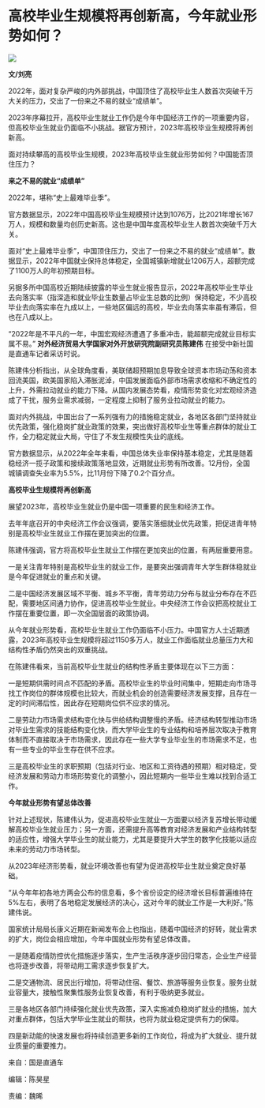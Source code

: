 # 高校毕业生规模将再创新高，今年就业形势如何？

![](https://inews.gtimg.com/news_bt/Owm2Eota9TsD6yQHSJa8HMrHnBA_D0BfqFW0Riy56giJ4AA/1000)

**文/刘亮**

2022年，面对复杂严峻的内外部挑战，中国顶住了高校毕业生人数首次突破千万大关的压力，交出了一份来之不易的就业“成绩单”。

2023年序幕拉开，高校毕业生就业工作仍是今年中国经济工作的一项重要内容，但高校毕业生就业仍面临不小挑战。据官方预计，2023年高校毕业生规模将再创新高。

面对持续攀高的高校毕业生规模，2023年高校毕业生就业形势如何？中国能否顶住压力？

**来之不易的就业“成绩单”**

2022年，堪称“史上最难毕业季”。

官方数据显示，2022年中国高校毕业生规模预计达到1076万，比2021年增长167万人，规模和数量均创历史新高。这也是中国年度高校毕业生人数首次突破千万大关。

面对“史上最难毕业季”，中国顶住压力，交出了一份来之不易的就业“成绩单”。数据显示，2022年中国就业保持总体稳定，全国城镇新增就业1206万人，超额完成了1100万人的年初预期目标。

另据多所中国高校近期陆续披露的毕业生就业报告显示，2022年高校毕业生毕业去向落实率（指深造和就业毕业生数量占毕业生总数的比例）保持稳定，不少高校毕业去向落实率在九成以上，一些地区偏远的高校，毕业去向落实率虽有滞后，但也在八成以上。

“2022年是不平凡的一年，中国宏观经济遭遇了多重冲击，能超额完成就业目标实属不易。” **对外经济贸易大学国家对外开放研究院副研究员陈建伟**
在接受中新社国是直通车记者采访时说。

陈建伟分析指出，从全球角度看，美联储超预期加息导致全球资本市场动荡和资本回流美国，欧美国家陷入滞胀泥淖，中国发展面临外部市场需求收缩和不确定性的上升，外需拉动就业的能力下降。从国内发展态势看，疫情形势变化对宏观经济造成了干扰，服务业需求减弱，一定程度上抑制了服务业拉动就业的能力。

面对内外挑战，中国出台了一系列强有力的措施稳定就业，各地区各部门坚持就业优先政策，强化稳岗扩就业政策的效果，突出做好高校毕业生等重点群体的就业工作，全力稳定就业大局，守住了不发生规模性失业的底线。

官方数据显示，从2022年全年来看，中国总体失业率保持基本稳定，尤其是随着稳经济一揽子政策和接续政策落地显效，近期就业形势有所改善。12月份，全国城镇调查失业率为5.5%，比11月份下降了0.2个百分点。

**高校毕业生规模将再创新高**

展望2023年，高校毕业生就业仍是中国一项重要的民生和经济工作。

去年年底召开的中央经济工作会议强调，要落实落细就业优先政策，把促进青年特别是高校毕业生就业工作摆在更加突出的位置。

陈建伟强调，官方将高校毕业生就业工作摆在更加突出的位置，有两层重要用意。

一是关注青年特别是高校毕业生的就业工作，是要突出强调青年大学生群体稳就业是今年促进就业的重点和关键。

二是中国经济发展区域不平衡、城乡不平衡，青年劳动力分布与就业分布存在不匹配，需要地区间通力协作，促进高校毕业生就业。中央经济工作会议把高校就业工作摆在重要位置，即一次全国层面的政策协调。

从今年就业形势看，高校毕业生就业工作仍面临不小压力。中国官方人士近期透露，2023年高校毕业生规模将超过1150多万人，就业工作面临就业总量压力大和结构性矛盾仍然突出的双重挑战。

在陈建伟看来，当前高校毕业生就业的结构性矛盾主要体现在以下三方面：

一是短期供需时间点不匹配的矛盾。高校毕业生的毕业时间集中，短期走向市场寻找工作岗位的群体规模也比较大，而就业机会的创造需要经济发展支撑，且存在一定的时间滞后性，因此存在短期岗位供不应求的情况。

二是劳动力市场需求结构变化快与供给结构调整慢的矛盾。经济结构转型推动市场对毕业生需求的技能结构变化快，而大学毕业生的专业结构和培养层次取决于教育体制而不直接取决于市场需求，因此存在一些大学专业毕业生的市场需求不足，也有一些专业的毕业生存在供不应求。

三是高校毕业生的求职预期（包括对行业、地区和工资待遇的预期）相对稳定，受经济发展和劳动力市场形势变化的调整小，因此短期内一些毕业生难以找到合适工作。

**今年就业形势有望总体改善**

针对上述现状，陈建伟认为，促进高校毕业生就业一方面要以经济复苏增长带动缓解高校毕业生就业压力；另一方面，还需提升高等教育对经济发展和产业结构转型的适应性，增强大学毕业生的就业能力，尤其是要提升大学生的数字化技能以适应未来的劳动力市场转型。

从2023年经济形势看，就业环境改善也有望为促进高校毕业生就业奠定良好基础。

“从今年年初各地方两会公布的信息看，多个省份设定的经济增长目标普遍维持在5%左右，表明了各地稳定发展经济的决心，这对今年的就业工作是一大利好。”陈建伟说。

国家统计局局长康义近期在新闻发布会上也指出，随着中国经济的好转，就业需求的扩大，岗位会相应增加，今年中国就业形势有望总体改善。

一是随着疫情防控优化措施逐步落实，生产生活秩序逐步回归常态，企业生产经营也将逐步改善，将带动用工需求逐步恢复扩大。

二是交通物流、居民出行增加，将带动住宿、餐饮、旅游等服务业恢复。服务业就业容量大，接触性聚集性服务业恢复改善，有利于吸纳更多就业。

三是各地区各部门持续强化就业优先政策，深入实施减负稳岗扩就业的措施，加大对重点群体，包括大学毕业生就业的帮扶，也将为就业稳定提供有力的保障。

四是新动能的快速发展也将持续创造更多新的工作岗位，将成为扩大就业、提升就业质量的重要推力。

来自：国是直通车

编辑：陈昊星

责编：魏晞

